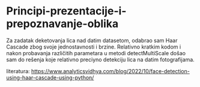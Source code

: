 # Principi-prezentacije-i-prepoznavanje-oblika
Za zadatak deketovanja lica nad datim datasetom, odabrao sam Haar Cascade zbog svoje jednostavnosti i brzine. Relativno kratkim kodom i nakon probavanja različitih parametara u metodi detectMultiScale došao sam do rešenja 
koje relativno preciyno detekciju lica na datim fotografijama.

literatura:
https://www.analyticsvidhya.com/blog/2022/10/face-detection-using-haar-cascade-using-python/

